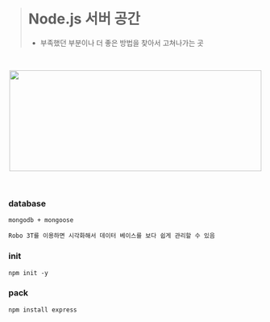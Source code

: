 > # Node.js 서버 공간
>
> - 부족했던 부분이나 더 좋은 방법을 찾아서 고쳐나가는 곳

<br>

<p align="center">
<img src="https://user-images.githubusercontent.com/54793607/126443095-f9716bbc-2d6a-4d83-b071-1cdc55f3f172.png" width="500px" height="200px"/>
</p>

<br>

### database

```
mongodb + mongoose

Robo 3T를 이용하면 시각화해서 데이터 베이스를 보다 쉽게 관리할 수 있음
```

### init

```
npm init -y
```

### pack

```
npm install express
```
